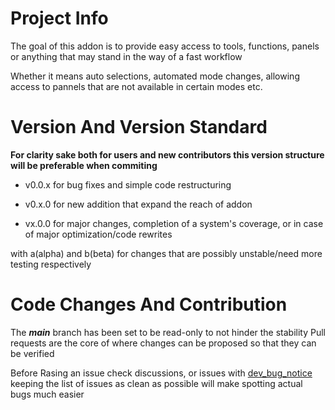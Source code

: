 # Project Info
The goal of this addon is to provide easy access to tools, functions, panels 
 or anything that may stand in the way of a fast workflow

 Whether it means auto selections, automated mode changes,
  allowing access to pannels that are not available in certain modes etc.

# Version And Version Standard
**For clarity sake both for users and new contributors this version structure will be preferable when commiting**

 + v0.0.x for bug fixes and simple code restructuring
   
+ v0.x.0 for new addition that expand the reach of addon 

+ vx.0.0 for major changes, completion of a system's coverage, or in case of major optimization/code rewrites

with a(alpha) and b(beta) for changes that are possibly unstable/need more testing respectively

# Code Changes And Contribution
The **_main_** branch has been set to be read-only to not hinder the stability
Pull requests are the core of where changes can be proposed so that they can be verified

Before Rasing an issue check discussions, or issues with [dev_bug_notice](https://github.com/Valery-AA/AlxOverHaul/issues?q=is%3Aissue+is%3Aopen+label%3A%22dev+bug+notice%22)
keeping the list of issues as clean as possible will make spotting actual bugs much easier
